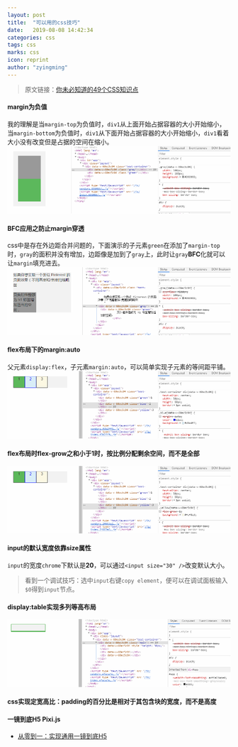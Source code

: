 ```yaml
---
layout: post
title:  "可以用的css技巧"
date:   2019-08-08 14:42:34
categories: css
tags: css
marks: css
icon: reprint
author: "zyingming"
---
```

> 原文链接：[你未必知道的49个CSS知识点](https://juejin.im/post/5d3eca78e51d4561cb5dde12)

#### margin为负值
我的理解是当`margin-top`为负值时，`div1`从上面开始占据容器的大小开始缩小，当`margin-bottom`为负值时，`div1`从下面开始占据容器的大小开始缩小，`div1`看着大小没有改变但是占据的空间在缩小。
![form](/assets/images/pictures/2019-07/1.gif)

#### BFC应用之防止margin穿透
css中是存在外边距合并问题的，下面演示的子元素`green`在添加了`margin-top`时，`gray`的面积并没有增加，边距像是加到了`gray`上，此时让`gray`**BFC**化就可以让`margin`填充进去。
![form](/assets/images/pictures/2019-07/2.gif)

#### flex布局下的margin:auto
父元素`display:flex`，子元素`margin:auto`，可以简单实现子元素的等间距平铺。
![form](/assets/images/pictures/2019-07/3.gif)

#### flex布局时flex-grow之和小于1时，按比例分配剩余空间，而不是全部
![form](/assets/images/pictures/2019-07/4.gif)

#### input的默认宽度依靠size属性
`input`的宽度`chrome`下默认是**20**，可以通过`<input size="30" />`改变默认大小。

> 看到一个调试技巧：选中`input`右键`copy element`，便可以在调试面板输入`$0`得到`input`节点。

#### display:table实现多列等高布局
![form](/assets/images/pictures/2019-07/5.gif)

#### css实现定宽高比：padding的百分比是相对于其包含块的宽度，而不是高度


#### 一镜到底H5 Pixi.js
- [从零到一：实现通用一镜到底H5](https://segmentfault.com/a/1190000017848401)

